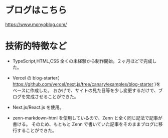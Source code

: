 # ブログはこちら

https://www.monyoblog.com/

# 技術的特徴など

- TypeScript,HTML,CSS 全くの未経験から制作開始。２ヶ月ほどで完成した。

- Vercel の blog-starter( https://github.com/vercel/next.js/tree/canary/examples/blog-starter )をベースに作成した。
  おかげで、サイトの見た目等を少し変更するだけで、ブログを完成させることができた。

- Next.js/React.js を使用。

- zenn-markdown-html を使用しているので、Zenn と全く同じ記法で記事が書ける。
  そのため、もともと Zenn で書いていた記事をそのままブログに移行することができた。
